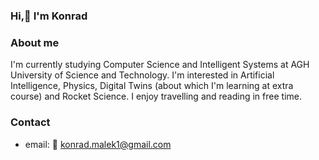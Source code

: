 ### Hi,👋 I'm Konrad

<!--
**malekkonrad/malekkonrad** is a ✨ _special_ ✨ repository because its `README.md` (this file) appears on your GitHub profile.

Here are some ideas to get you started:

- 🔭 I’m currently working on ...
- 🌱 I’m currently learning ...
- 👯 I’m looking to collaborate on ...
- 🤔 I’m looking for help with ...
- 💬 Ask me about ...
- 📫 How to reach me: ...
- 😄 Pronouns: ...
- ⚡ Fun fact: ...
-->

### About me
I'm currently studying Computer Science and Intelligent Systems at AGH University of Science and Technology. I'm interested in Artificial Intelligence, Physics, Digital Twins (about which I'm learning at extra course) and Rocket Science. I enjoy travelling and reading in free time. 

### Contact
* email: :email: konrad.malek1@gmail.com


